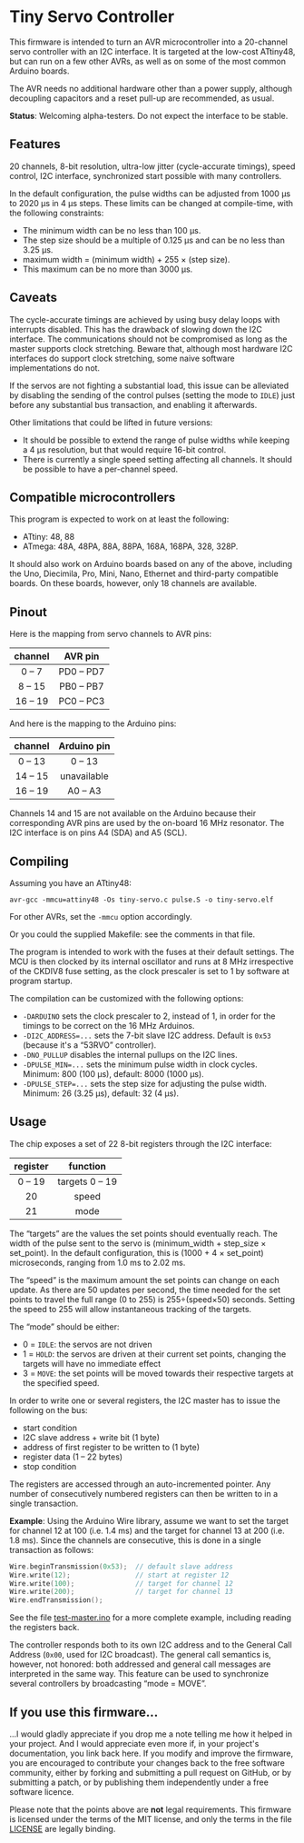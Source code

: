 # Tiny Servo Controller

This firmware is intended to turn an AVR microcontroller into a
20-channel servo controller with an I2C interface. It is targeted at the
low-cost ATtiny48, but can run on a few other AVRs, as well as on some
of the most common Arduino boards.

The AVR needs no additional hardware other than a power supply, although
decoupling capacitors and a reset pull-up are recommended, as usual.

**Status**: Welcoming alpha-testers. Do not expect the interface to be
stable.

## Features

20 channels, 8-bit resolution, ultra-low jitter (cycle-accurate
timings), speed control, I2C interface, synchronized start possible with
many controllers.

In the default configuration, the pulse widths can be adjusted from
1000&nbsp;µs to 2020&nbsp;µs in 4&nbsp;µs steps. These limits can be
changed at compile-time, with the following constraints:

* The minimum width can be no less than 100&nbsp;µs.
* The step size should be a multiple of 0.125&nbsp;µs
  and can be no less than 3.25&nbsp;µs.
* maximum width = (minimum width) + 255 × (step size).
* This maximum can be no more than 3000&nbsp;µs.

## Caveats

The cycle-accurate timings are achieved by using busy delay loops with
interrupts disabled. This has the drawback of slowing down the I2C
interface. The communications should not be compromised as long as the
master supports clock stretching. Beware that, although most hardware
I2C interfaces do support clock stretching, some naive software
implementations do not.

If the servos are not fighting a substantial load, this issue can be
alleviated by disabling the sending of the control pulses (setting the
mode to `IDLE`) just before any substantial bus transaction, and
enabling it afterwards.

Other limitations that could be lifted in future versions:

* It should be possible to extend the range of pulse widths while
  keeping a 4&nbsp;µs resolution, but that would require 16-bit control.
* There is currently a single speed setting affecting all channels. It
  should be possible to have a per-channel speed.

## Compatible microcontrollers

This program is expected to work on at least the following:
* ATtiny: 48, 88
* ATmega: 48A, 48PA, 88A, 88PA, 168A, 168PA, 328, 328P.

It should also work on Arduino boards based on any of the above,
including the Uno, Diecimila, Pro, Mini, Nano, Ethernet and third-party
compatible boards. On these boards, however, only 18 channels are
available.

## Pinout

Here is the mapping from servo channels to AVR pins:

| channel |  AVR pin  |
|:-------:|:---------:|
|  0 –  7 | PD0 – PD7 |
|  8 – 15 | PB0 – PB7 |
| 16 – 19 | PC0 – PC3 |

And here is the mapping to the Arduino pins:

| channel | Arduino pin |
|:-------:|:-----------:|
|  0 – 13 |    0 – 13   |
| 14 – 15 | unavailable |
| 16 – 19 |   A0 – A3   |

Channels 14 and 15 are not available on the Arduino because their
corresponding AVR pins are used by the on-board 16&nbsp;MHz resonator.
The I2C interface is on pins A4 (SDA) and A5 (SCL).

## Compiling

Assuming you have an ATtiny48:

    avr-gcc -mmcu=attiny48 -Os tiny-servo.c pulse.S -o tiny-servo.elf

For other AVRs, set the `-mmcu` option accordingly.

Or you could the supplied Makefile: see the comments in that file.

The program is intended to work with the fuses at their default
settings. The MCU is then clocked by its internal oscillator and runs at
8&nbsp;MHz irrespective of the CKDIV8 fuse setting, as the clock
prescaler is set to 1 by software at program startup.

The compilation can be customized with the following options:

* `-DARDUINO` sets the clock prescaler to 2, instead of 1, in order for
  the timings to be correct on the 16&nbsp;MHz Arduinos.
* `-DI2C_ADDRESS=...` sets the 7-bit slave I2C address. Default is
  `0x53` (because it's a “53RVO” controller).
* `-DNO_PULLUP` disables the internal pullups on the I2C lines.
* `-DPULSE_MIN=...` sets the minimum pulse width in clock cycles.
  Minimum: 800 (100&nbsp;µs), default: 8000 (1000&nbsp;µs).
* `-DPULSE_STEP=...` sets the step size for adjusting the pulse width.
  Minimum: 26 (3.25&nbsp;µs), default: 32 (4&nbsp;µs).

## Usage

The chip exposes a set of 22 8-bit registers through the I2C interface:

| register |    function    |
|:--------:|:--------------:|
|  0 – 19  | targets 0 – 19 |
|    20    |     speed      |
|    21    |     mode       |

The “targets” are the values the set points should eventually reach. The
width of the pulse sent to the servo is (minimum\_width + step\_size ×
set\_point). In the default configuration, this is (1000 + 4 ×
set\_point) microseconds, ranging from 1.0&nbsp;ms to 2.02&nbsp;ms.

The “speed” is the maximum amount the set points can change on each
update. As there are 50 updates per second, the time needed for the set
points to travel the full range (0 to 255) is 255÷(speed×50) seconds.
Setting the speed to 255 will allow instantaneous tracking of the
targets.

The “mode” should be either:
* 0 = `IDLE`: the servos are not driven
* 1 = `HOLD`: the servos are driven at their current set points,
  changing the targets will have no immediate effect
* 3 = `MOVE`: the set points will be moved towards their respective
  targets at the specified speed.

In order to write one or several registers, the I2C master has to
issue the following on the bus:
* start condition
* I2C slave address + write bit (1 byte)
* address of first register to be written to (1 byte)
* register data (1 – 22 bytes)
* stop condition

The registers are accessed through an auto-incremented pointer. Any
number of consecutively numbered registers can then be written to in a
single transaction.

**Example**: Using the Arduino Wire library, assume we want to set the
target for channel 12 at 100 (i.e. 1.4&nbsp;ms) and the target for
channel 13 at 200 (i.e. 1.8&nbsp;ms). Since the channels are
consecutive, this is done in a single transaction as follows:

```C++
Wire.beginTransmission(0x53);  // default slave address
Wire.write(12);                // start at register 12
Wire.write(100);               // target for channel 12
Wire.write(200);               // target for channel 13
Wire.endTransmission();
```

See the file [test-master.ino](test-master.ino) for a more complete
example, including reading the registers back.

The controller responds both to its own I2C address and to the General
Call Address (`0x00`, used for I2C broadcast). The general call
semantics is, however, not honored: both addressed and general call
messages are interpreted in the same way. This feature can be used to
synchronize several controllers by broadcasting “mode =&nbsp;MOVE”.

## If you use this firmware...

...I would gladly appreciate if you drop me a note telling me how it
helped in your project. And I would appreciate even more if, in your
project's documentation, you link back here. If you modify and improve
the firmware, you are encouraged to contribute your changes back to the
free software community, either by forking and submitting a pull request
on GitHub, or by submitting a patch, or by publishing them independently
under a free software licence.

Please note that the points above are **not** legal requirements. This
firmware is licensed under the terms of the MIT license, and only the
terms in the file [LICENSE](LICENSE) are legally binding.
